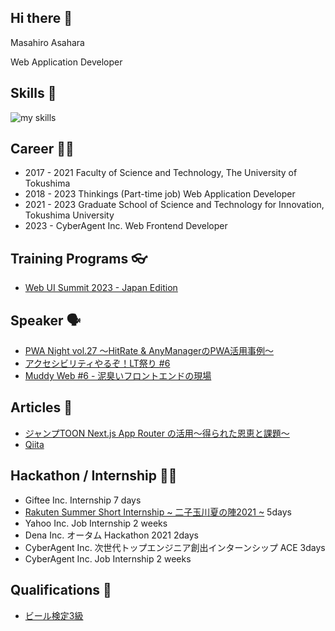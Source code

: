 ## Hi there 👋

Masahiro Asahara

Web Application Developer


## Skills 🌱 
<img alt="my skills" src="https://skillicons.dev/icons?theme=dark&perline=7&i=nextjs,react,javascript,typescript,nodejs,graphql,mui,css,python,firebase,gcp,aws,git,github" />

## Career 🏃‍♂️
- 2017 - 2021
Faculty of Science and Technology, The University of Tokushima
- 2018 - 2023 Thinkings (Part-time job)
Web Application Developer
- 2021 - 2023 Graduate School of Science and Technology for Innovation, Tokushima University
- 2023 - CyberAgent Inc. Web Frontend Developer

##  Training Programs 👓
- [Web UI Summit 2023 - Japan Edition](https://rsvp.withgoogle.com/events/web-ui-summit-jp)

## Speaker 🗣️
- [PWA Night vol.27 ～HitRate & AnyManagerのPWA活用事例～](https://pwanight.connpass.com/event/211250/)
- [アクセシビリティやるぞ！LT祭り #6](https://smarthr.connpass.com/event/326087/)
- [Muddy Web #6 - 泥臭いフロントエンドの現場](https://cyberagent.connpass.com/event/294610/)

## Articles 📗
- [ジャンプTOON Next.js App Router の活用〜得られた恩恵と課題〜](https://developers.cyberagent.co.jp/blog/archives/49429/)
- [Qiita](https://qiita.com/assa1605)


## Hackathon / Internship 🧑‍💻
- Giftee Inc. Internship 7 days
- [Rakuten Summer Short Internship ~ 二子玉川夏の陣2021 ~](https://commerce-engineer.rakuten.careers/entry/newgrads/0010) 5days 
- Yahoo Inc. Job Internship 2 weeks
- Dena Inc. オータム Hackathon 2021 2days
- CyberAgent Inc. 次世代トップエンジニア創出インターンシップ ACE 3days
- CyberAgent Inc. Job Internship 2 weeks


## Qualifications 🍺
- [ビール検定3級](https://beerken.jp)



